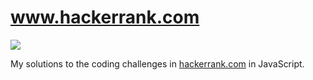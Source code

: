 www.hackerrank.com
===================

![](https://raw.github.com/rohan-paul/hacker-rank-problems-in-js/master/hackerrank_logo.jpg)

My solutions to the coding challenges in [hackerrank.com](https://www.hackerrank.com/dashboard) in JavaScript.
